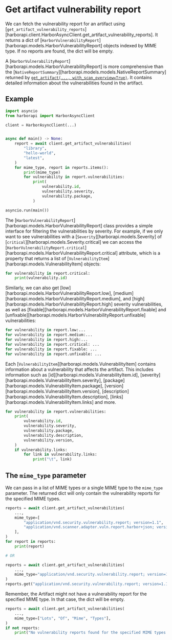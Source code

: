 # Get artifact vulnerability report

We can fetch the vulnerability report for an artifact using [`get_artifact_vulnerability_reports`][harborapi.client.HarborAsyncClient.get_artifact_vulnerability_reports]. It returns a dict of [`HarborVulnerabilityReport`][harborapi.models.HarborVulnerabilityReport] objects indexed by MIME type. If no reports are found, the dict will be empty.

A [`HarborVulnerabilityReport`][harborapi.models.HarborVulnerabilityReport] is more comprehensive than the [`NativeReportSummary`][harborapi.models.models.NativeReportSummary] returned by [`get_artifact(..., with_scan_overview=True)`](../get-artifact-scan-overview). It contains detailed information about the vulnerabilities found in the artifact.

## Example

```py
import asyncio
from harborapi import HarborAsyncClient

client = HarborAsyncClient(...)


async def main() -> None:
    report = await client.get_artifact_vulnerabilities(
        "library",
        "hello-world",
        "latest",
    )
    for mime_type, report in reports.items():
        print(mime_type)
        for vulnerability in report.vulnerabilities:
            print(
                vulnerability.id,
                vulnerability.severity,
                vulnerability.package,
            )

asyncio.run(main())
```

The [`HarborVulnerabilityReport`][harborapi.models.HarborVulnerabilityReport] class provides a simple interface for filtering the vulnerabilities by severity. For example, if we only want to see vulnerabilities with a [`Severity`][harborapi.models.Severity] of [`critical`][harborapi.models.Severity.critical] we can access the [`HarborVulnerabilityReport.critical`][harborapi.models.HarborVulnerabilityReport.critical] attribute, which is a property that returns a list of [`VulnerabilityItem`][harborapi.models.VulnerabilityItem] objects:

```py
for vulnerability in report.critical:
    print(vulnerability.id)
```

Similarly, we can also get [low][harborapi.models.HarborVulnerabilityReport.low], [medium][harborapi.models.HarborVulnerabilityReport.medium], and [high][harborapi.models.HarborVulnerabilityReport.high] severity vulnerabilities, as well as [fixable][harborapi.models.HarborVulnerabilityReport.fixable] and [unfixable][harborapi.models.HarborVulnerabilityReport.unfixable] vulnerabilities:

```py
for vulnerability in report.low:...
for vulnerability in report.medium:...
for vulnerability in report.high:...
for vulnerability in report.critical: ...
for vulnerability in report.fixable: ...
for vulnerability in report.unfixable: ...
```

Each [`VulnerabilityItem`][harborapi.models.VulnerabilityItem] contains information about a vulnerability that affects the artifact. This includes information such as [id][harborapi.models.VulnerabilityItem.id], [severity][harborapi.models.VulnerabilityItem.severity], [package][harborapi.models.VulnerabilityItem.package], [version][harborapi.models.VulnerabilityItem.version], [description][harborapi.models.VulnerabilityItem.description], [links][harborapi.models.VulnerabilityItem.links] and more.

```py
for vulnerability in report.vulnerabilities:
    print(
        vulnerability.id,
        vulnerability.severity,
        vulnerability.package,
        vulnerability.description,
        vulnerability.version,
    )
    if vulnerability.links:
        for link in vulnerability.links:
            print("\t", link)
```

## The `mime_type` parameter

We can pass in a list of MIME types or a single MIME type to the `mime_type` parameter. The returned dict will only contain the vulnerability reports for the specified MIME types.

```py
reports = await client.get_artifact_vulnerabilities(
    ...,
    mime_type=[
        "application/vnd.security.vulnerability.report; version=1.1",
        "application/vnd.scanner.adapter.vuln.report.harbor+json; version=1.0",
    ],
)
for report in reports:
    print(report)

# OR

reports = await client.get_artifact_vulnerabilities(
    ...,
    mime_type="application/vnd.security.vulnerability.report; version=1.1",
)
reports.get("application/vnd.security.vulnerability.report; version=1.1")
```

Remember, the Artifact might not have a vulnerability report for the specified MIME type. In that case, the dict will be empty.

```py
reports = await client.get_artifact_vulnerabilities(
    ...,
    mime_type=["Lots", "Of", "Mime", "Types"],
)
if not reports:
    print("No vulnerability reports found for the specified MIME types.")
```
